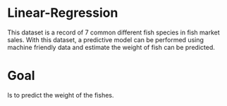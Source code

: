 # Linear-Regression
This dataset is a record of 7 common different fish species in fish market sales. With this dataset, a predictive model can be performed using machine friendly data and estimate the weight of fish can be predicted.
# Goal
Is to predict the weight of the fishes.

